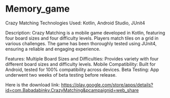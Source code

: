 # Memory_game
Crazy Matching
Technologies Used: Kotlin, Android Studio, JUnit4

Description:
Crazy Matching is a mobile game developed in Kotlin, featuring four board sizes and four difficulty levels. Players match tiles on a grid in various challenges. The game has been thoroughly tested using JUnit4, ensuring a reliable and engaging experience.

Features:
Multiple Board Sizes and Difficulties: Provides variety with four different board sizes and difficulty levels.
Mobile Compatibility: Built for Android, tested for 100% compatibility across devices.
Beta Testing: App underwent two weeks of beta testing before release.

Here is the download link: https://play.google.com/store/apps/details?id=com.Babadabinky.CrazyMatching&pcampaignid=web_share
